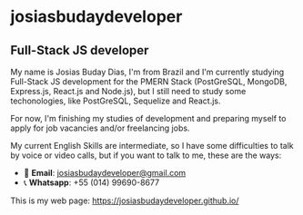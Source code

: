 # josiasbudaydeveloper
## Full-Stack JS developer
My name is Josias Buday Dias, I'm from Brazil and I'm currently studying Full-Stack JS development for the PMERN Stack (PostGreSQL, MongoDB, Express.js, React.js and Node.js), but I still need to study some techonologies, like PostGreSQL, Sequelize and React.js.

For now, I'm finishing my studies of development and preparing myself to apply for job vacancies and/or freelancing jobs.

My current English Skills are intermediate, so I have some difficulties to talk by voice or video calls, but if you want to talk to me, these are the ways:
- 📧 **Email**: josiasbudaydeveloper@gmail.com
- 📞 **Whatsapp**: +55 (014) 99690-8677
<!-- - 🌐 **LinkedIn**: Josias Buday Developer -->
<!-- - 🤝 **Stack Overflow**: Josias Buday Developer -->

This is my web page: https://josiasbudaydeveloper.github.io/
